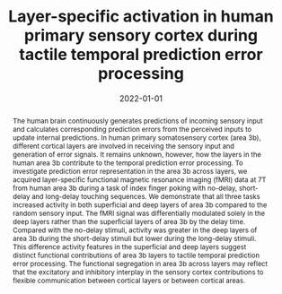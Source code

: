 ---
title: "Layer-specific activation in human primary sensory cortex during tactile temporal prediction error processing"
date: 2022-01-01
authors_string: Y. Yu, L. Huber, J. Yang, M. Fukunaga, Y. Chai, D. Jangraw, G. Chen, D. Handwerker, P. Molfese, Y. Ejima, N. Sadato, J. Wu, Peter Bandettini
authors:
   - Y. Yu
   - L. Huber
   - J. Yang
   - M. Fukunaga
   - Y. Chai
   - D. Jangraw
   - G. Chen
   - D. Handwerker
   - P. Molfese
   - Y. Ejima
   - N. Sadato
   - J. Wu
   - Peter Bandettini
author_ids:
   - laurentius_huber
   - yuhui_chai
   - david_jangraw
   - daniel_handwerker
   - peter_molfese
   - peter_bandettini
journal: 'Neuroimage'
volume: 
issue: 
pages: 
book_title: ''
publisher: ''
abstract: 'The human brain continuously generates predictions of incoming sensory input and calculates corresponding prediction errors from the perceived inputs to update internal predictions. In human primary somatosensory cortex (area 3b), different cortical layers are involved in receiving the sensory input and generation of error signals. It remains unknown, however, how the layers in the human area 3b contribute to the temporal prediction error processing. To investigate prediction error representation in the area 3b across layers, we acquired layer-specific functional magnetic resonance imaging (fMRI) data at 7T from human area 3b during a task of index finger poking with no-delay, short-delay and long-delay touching sequences. We demonstrate that all three tasks increased activity in both superficial and deep layers of area 3b compared to the random sensory input. The fMRI signal was differentially modulated solely in the deep layers rather than the superficial layers of area 3b by the delay time. Compared with the no-delay stimuli, activity was greater in the deep layers of area 3b during the short-delay stimuli but lower during the long-delay stimuli. This difference activity features in the superficial and deep layers suggest distinct functional contributions of area 3b layers to tactile temporal prediction error processing. The functional segregation in area 3b across layers may reflect that the excitatory and inhibitory interplay in the sensory cortex contributions to flexible communication between cortical layers or between cortical areas.'
project_id: layer_fmri
paper_url: https://www.sciencedirect.com/science/article/pii/S1053811921011381
doi: doi.org/10.1016/j.neuroimage.2021.118867
data_loc: ''
code_loc: ''
file: '/assets/publications//assets/publications/'
file_name: '/assets/publications/'
type: journal_article
pub_str: ' (2022) Neuroimage '
layout: publication 
---
